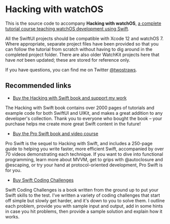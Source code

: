 # Hacking with watchOS

This is the source code to accompany **Hacking with watchOS**, [a complete tutorial course teaching watchOS development using Swift](https://www.hackingwithswift.com/store/hacking-with-watchos).

All the SwiftUI projects should be compatible with Xcode 12 and watchOS 7. Where appropriate, separate project files have been provided so that you can follow the tutorial from scratch without having to dig around in the completed project folder. There are also older WatchKit projects here that have *not* been updated; these are stored for reference only.

If you have questions, you can find me on Twitter [@twostraws](https://www.twitter.com/twostraws).


## Recommended links

- [Buy the Hacking with Swift book and support my work](https://gumroad.com/l/hws-book-pack)

The Hacking with Swift book contains over 2000 pages of tutorials and example code for both SwiftUI and UIKit, and makes a great addition to any developer's collection. Thank you to everyone who bought the book – your purchase helps me create more great Swift content in the future!


- [Buy the Pro Swift book and video course](https://gumroad.com/l/proswift)

Pro Swift is the sequel to Hacking with Swift, and includes a 250-page guide to helping you write faster, more efficient Swift, accompanied by over 70 videos demonstrating each technique. If you want to dive into functional programming, learn more about MVVM, get to grips with @autoclosure and @escaping, or try your hand at protocol-oriented development, Pro Swift is for you.


- [Buy Swift Coding Challenges](https://gumroad.com/l/swiftcc)

Swift Coding Challenges is a book written from the ground up to put your Swift skills to the test. I've written a variety of coding challenges that start off simple but slowly get harder, and it's down to you to solve them. I outline each problem, provide you with sample input and output, add in some hints in case you hit problems, then provide a sample solution and explain how it works.
